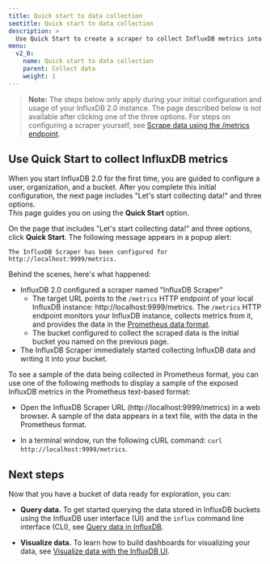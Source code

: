 ```yaml
---
title: Quick start to data collection
seotitle: Quick start to data collection
description: >
  Use Quick Start to create a scraper to collect InfluxDB metrics into a bucket.
menu:
  v2_0:
    name: Quick start to data collection
    parent: Collect data
    weight: 1
---
```


>**Note:** The steps below only apply during your initial configuration and usage of your InfluxDB 2.0 instance. The page described below is not available after clicking one of the three options. For steps on configuring a scraper yourself, see [Scrape data using the /metrics endpoint](influxdb/v2.0/scraper-endpoint/).

## Use **Quick Start** to collect InfluxDB metrics

When you start InfluxDB 2.0 for the first time, you are guided to configure a user, organization, and a bucket.
After you complete this initial configuration, the next page includes "Let's start collecting data!" and three options.  
This page guides you on using the **Quick Start** option.

On the page that includes "Let's start collecting data!" and three options, click **Quick Start**. The following message appears in a popup alert:

`The InfluxDB Scraper has been configured for http://localhost:9999/metrics.`

Behind the scenes, here's what happened:

* InfluxDB 2.0 configured a scraper named "InfluxDB Scraper"
  - The target URL points to the `/metrics` HTTP endpoint of your
  local InfluxDB instance: http://localhost:9999/metrics. The `/metrics` HTTP endpoint monitors your InfluxDB instance, collects metrics from it, and provides the data in the [Prometheus data format](https://prometheus.io/docs/instrumenting/exposition_formats/).
  - The bucket configured to collect the scraped data is the initial
  bucket you named on the previous page.
* The InfluxDB Scraper immediately started collecting InfluxDB data and
   writing it into your bucket.

To see a sample of the data being collected in Prometheus format, you can use one of the following methods to display a sample of the exposed InfluxDB metrics in the Prometheus text-based format:

* Open the InfluxDB Scraper URL (http://localhost:9999/metrics) in a web browser. A sample of the data appears in a text file, with the data in the Prometheus format.

* In a terminal window, run the following cURL command: `curl  http://localhost:9999/metrics`.


## Next steps

Now that you have a bucket of data ready for exploration, you can:

* **Query data.** To get started querying the data stored in InfluxDB buckets using the InfluxDB user interface (UI) and the `influx` command line interface (CLI), see [Query data in InfluxDB](/v2.0/query-data).

* **Visualize data.** To learn how to build dashboards for visualizing your data, see [Visualize data with the InfluxDB UI](/v2.0/visualize-data).
